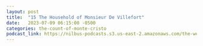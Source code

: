 ```yaml
---
layout: post
title:  "15 The Household of Monsieur De Villefort"
date:   2023-07-09 06:15:00 -0500
categories: the-count-of-monte-cristo
podcast_link: https://nilbus-podcasts.s3.us-east-2.amazonaws.com/the-well-trained-mind/The%20Count%20of%20Monte%20Cristo/15%20The%20Household%20of%20Monsieur%20De%20Villefort.mp3
---
```

